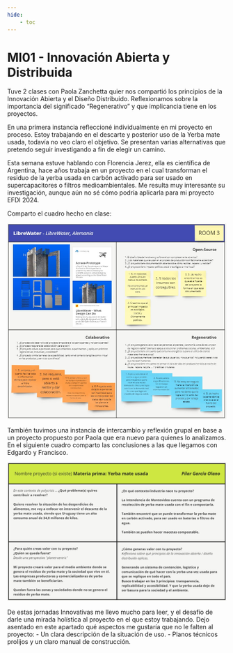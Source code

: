 ```yaml
---
hide:
    - toc
---
```


# MI01 - Innovación Abierta y Distribuida

Tuve 2 clases con Paola Zanchetta quier nos compartió los principios de la Innovación Abierta y el Diseño Distribuido. Reflexionamos sobre la importancia del significado “Regenerativo” y que implicancia tiene en los proyectos.

En una primera instancia refleccioné individualmente en mi proyecto en proceso. Estoy trabajando en el descarte y posterior uso de la Yerba mate usada, todavía no veo claro el objetivo. Se presentan varias alternativas que pretendo seguir investigando a fin de elegir un camino.

Esta semana estuve hablando con Florencia Jerez, ella es científica de Argentina, hace años trabaja en un proyecto en el cual transforman el residuo de la yerba usada en carbón activado para ser usado en supercapacitores o filtros medioambientales. Me resulta muy interesante su investigación, aunque aún no sé cómo podría aplicarla para mi proyecto EFDI 2024.

Comparto el cuadro hecho en clase:

![](../images/MI01/mi01cuadrodesalinizadordeagua.jpg)

También tuvimos una instancia de intercambio y reflexión grupal en base a un proyecto propuesto por Paola que era nuevo para quienes lo analizamos. En el siguiente cuadro comparto las conclusiones a las que llegamos con Edgardo y Francisco.

![](../images/MI01/mi01cuadroyerbausada.jpg)

De estas jornadas Innovativas me llevo mucho para leer, y el desafío de darle una mirada holística al proyecto en el que estoy trabajando. Dejo asentado en este apartado qué aspectos me gustaría que no le falten al proyecto: - Un clara descripción de la situación de uso. - Planos técnicos prolijos y un claro manual de construcción.




